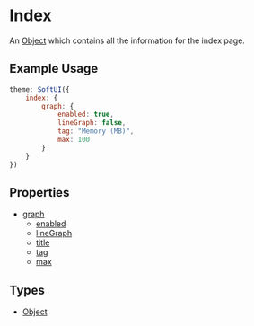 # Index

An [Object](https://developer.mozilla.org/en-US/docs/Web/JavaScript/Reference/Global_Objects/Object) which contains all the information for the index page.

## Example Usage

```js
theme: SoftUI({
    index: {
        graph: {
            enabled: true,
            lineGraph: false,
            tag: "Memory (MB)",
            max: 100
        }
    }
})
```

## Properties

-   [graph](/docs/index/graph/)
    -   [enabled](/docs/index/graph/enabled)
    -   [lineGraph](/docs/index/graph/lineGraph)
    -   [title](/docs/index/graph/title)
    -   [tag](/docs/index/graph/tag)
    -   [max](/docs/index/graph/max)

## Types

-   [Object](https://developer.mozilla.org/en-US/docs/Web/JavaScript/Reference/Global_Objects/Object)
